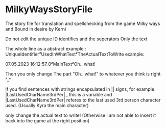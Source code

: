 # MilkyWaysStoryFile
The story file for translation and spellchecking from the game Milky ways and Bound in desire by Kerni

Do not edit the unique ID identifies and the seperators Only the text

The whole line as a abstract example : UniqueIdentifier²UsedInWhatText²TheActualTextToWrite
example:

07.05.2023 16:12:57_0²MainText²Oh.. what!

Then you only change The part "Oh.. what!" to whatever you think is right ^_^

If you find sentences with strings encapsulated in || signs, for example |LastUsedCharName3rdPer| , this is a variable and |LastUsedCharName3rdPer| referes to the last used 3rd person character used. (Usually Kyra the main character)

only change the actual text to write! 
(Otherwise i am not able to insert it back into the game at the right position)
